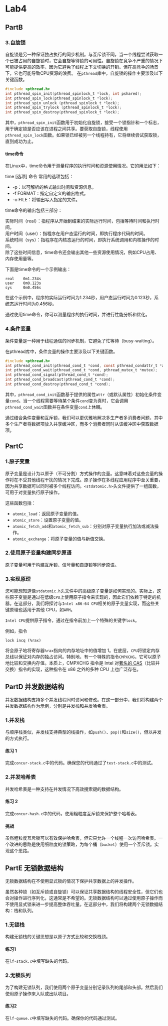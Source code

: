 # Lab4

## PartB

### 3.自旋锁

自旋锁是另一种保证独占执行的同步机制。与互斥锁不同，当一个线程尝试获取一个已被占用的自旋锁时，它会自旋等待锁的可用性。自旋锁在竞争不严重的情况下可能提供更高的效率，因为它避免了线程上下文切换的开销。但在高竞争的场景下，它也可能导致CPU资源的浪费。
在`pthread`库中，自旋锁的操作主要涉及以下关键函数。

```c
#include <pthread.h>  
int pthread_spin_init(pthread_spinlock_t *lock, int pshared);
int pthread_spin_lock(pthread_spinlock_t *lock);
int pthread_spin_unlock (pthread_spinlock_t *lock);
int pthread_spin_trylock (pthread_spinlock_t *lock);
int pthread_spin_destroy(pthread_spinlock_t *lock);
```

其中，`pthread_spin_init`函数用于初始化自旋锁，接受一个锁指针和一个标志，用于确定锁是否应该在进程之间共享。要获取自旋锁，线程使用`pthread_spin_lock`函数。如果锁已经被另一个线程持有，它将继续尝试获取锁，直到成功为止。

#### time命令

在Linux中，time命令用于测量程序的执行时间和资源使用情况。它的用法如下：

time [选项] 命令
常用的选项包括：

- -p：以可解析的格式输出时间和资源信息。
- -f FORMAT：指定自定义的输出格式。
- -o FILE：将输出写入指定的文件。

time命令的输出包括三部分：

实际时间（real）：指程序从开始到结束的实际运行时间，包括等待时间和执行时间。  
用户时间（user）：指程序在用户态运行的时间，即执行程序代码的时间。  
系统时间（sys）：指程序在内核态运行的时间，即执行系统调用和内核操作的时间。  
除了这些时间信息，time命令还会输出其他一些资源使用情况，例如CPU占用、内存使用量等。

下面是time命令的一个示例输出：

```text
real    0m1.234s
user    0m0.123s
sys     0m0.456s
```

在这个示例中，程序的实际运行时间为1.234秒，用户态运行时间为0.123秒，系统态运行时间为0.456秒。

通过使用time命令，你可以测量程序的执行时间，并进行性能分析和优化。

### 4.条件变量

条件变量是一种用于线程通信的同步机制，它避免了忙等待（busy-waiting）。

在pthread库中，条件变量的操作主要涉及以下关键函数。

```c
#include <pthread.h>  
int pthread_cond_init(pthread_cond_t *cond, const pthread_condattr_t *attr);
int pthread_cond_wait(pthread_cond_t *cond, pthread_mutex_t *mutex);
int pthread_cond_signal(pthread_cond_t *cond);
int pthread_cond_broadcast(pthread_cond_t *cond);
int pthread_cond_destroy(pthread_cond_t *cond);
```

其中，`pthread_cond_init`函数基于提供的属性`attr`（或默认属性）初始化条件变量`cond`。当一个线程需要等待某个条件`cond`变为真时，它会调用`pthread_cond_wait`函数并在条件变量`cond`上休眠。

通过结合条件变量和互斥锁，我们可以更优雅地解决多生产者多消费者问题，其中多个生产者将数据项放入共享缓冲区，而多个消费者同时从该缓冲区中获取数据项。

## PartC

### 1.原子变量

原子变量是设计为以原子（不可分割）方式操作的变量。这意味着对这些变量的操作将在不受其他线程干扰的情况下完成。原子操作在多线程应用程序中至关重要，因为共享数据可以同时被多个线程访问。`<stdatomic.h>`头文件提供了一组函数，可用于对变量执行原子操作。

这些函数包括：

- `atomic_load`：返回原子变量的值。
- `atomic_store`：设置原子变量的值。
- `atomic_fetch_add`和`atomic_fetch_sub`：分别对原子变量执行加法或减法操作。
- `atomic_exchange`：将原子变量的值与新值交换。

### 2.使用原子变量构建同步原语

原子变量可用于构建互斥锁、信号量和自旋锁等同步原语。

### 3.实现原理

您可能想知道像`stdatomic.h`头文件中的高级原子变量是如何实现的。实际上，这些原子变量是通过在低级`CPU`上使用原子指令来实现的，因此它们依赖于特定的机器。在这部分，我们将探讨与`Intel x86-64 CPU`相关的原子变量实现，而这些关键原理也适用于其他 CPU，如`ARM`。

`Intel CPU`提供原子指令，通过在指令前加上一个特殊的关键字`lock`。

例如，指令

`lock incq (%rax)`

将会原子地将寄存器`%rax`指向的内存地址中的值增加 1。在底层，`CPU`将锁定内存总线以保证对内存的独占访问。特别地，有一个特殊的指令`CMPXCHG`，它可以原子地比较和交换内存值。本质上，CMPXCHG 指令是 Intel 对[著名的 CAS](https://en.wikipedia.org/wiki/Compare-and-swap)（比较并交换）指令的实现，这种指令在 x86 之外的多种 CPU 上也广泛存在。

## PartD 并发数据结构

并发数据结构支持多个并发线程同时访问和修改。在这一部分中，我们将构建两个并发数据结构作为示例，分别是并发栈和并发哈希表。

### 1.并发栈

与顺序栈类似，并发栈支持典型的栈操作，如`push()`、`pop()`和`size()`，但以并发的方式执行。

#### 练习 1

完成`concur-stack.c`中的代码。确保您的代码通过了`test-stack.c`中的测试。

### 2.并发哈希表

并发哈希表是一种支持在并发情况下高效搜索键的数据结构。

#### 练习 2

完成`concur-hash.c`中的代码，使用粗粒度互斥锁来保护整个哈希表。

#### 挑战

虽然粗粒度互斥锁可以有效保护哈希表，但它只允许一个线程一次访问哈希表。一个改进的思路是使用细粒度的锁策略，为每个桶（`bucket`）使用一个互斥锁。实现这个思路。

## PartE 无锁数据结构

无锁数据结构在不使用显式锁的情况下保护共享数据上的并发操作。

虽然各种锁（如互斥锁或自旋锁）可以保证共享数据结构的线程安全性，但它们也会对操作进行序列化，这通常是不希望的。无锁数据结构可以通过使用原子操作而不使用显式锁来进一步提高整体吞吐量。在这部分中，我们将构建两个无锁数据结构：栈和队列。

### 1.无锁栈

构建无锁栈的关键思想是以原子方式比较和交换栈顶。

#### 练习1

在`lf-stack.c`中填写缺失的代码。

### 2.无锁队列

为了构建无锁队列，我们使用两个原子变量分别记录队列的尾部和头部。然后我们使用原子操作来入队或出队项目。

#### 练习2

在`lf-queue.c`中填写缺失的代码。确保你的代码通过测试。
